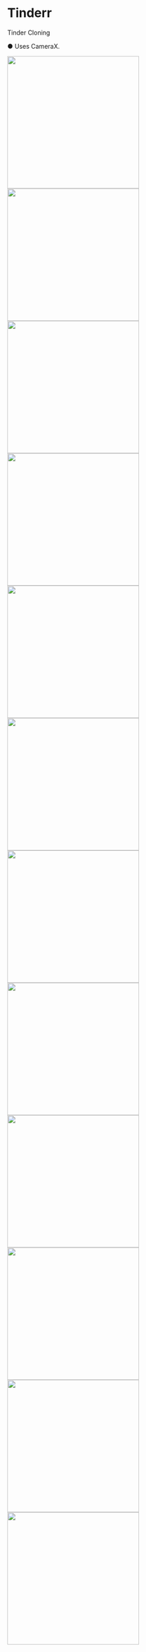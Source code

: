 # Tinderr
Tinder Cloning

●	Uses CameraX. </br >

<img src="./raw/tinder1.png" width="300">   <img src="./raw/tinder2.png" width="300"> </br >
<img src="./raw/tinder3.png" width="300">   <img src="./raw/tinder4.png" width="300"> </br >
<img src="./raw/tinder5.png" width="300">   <img src="./raw/tinder6.png" width="300"> </br >
<img src="./raw/tinder7.png" width="300">   <img src="./raw/tinder8.png" width="300"> </br >
<img src="./raw/tinder9.png" width="300">   <img src="./raw/tinder10.png" width="300"> </br >
<img src="./raw/tinder11.png" width="300">   <img src="./raw/tinder12.png" width="300"> </br >
